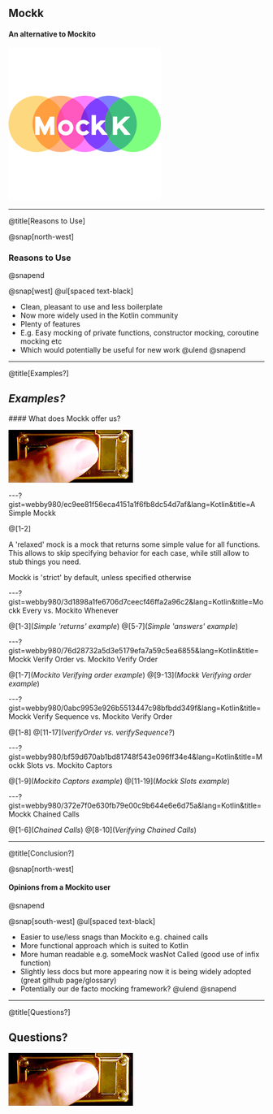 ## **Mockk**
#### An alternative to Mockito

![](assets/img/mockk.png)

---
@title[Reasons to Use]

@snap[north-west]
### Reasons to Use
@snapend

@snap[west]
@ul[spaced text-black]
- Clean, pleasant to use and less boilerplate
- Now more widely used in the Kotlin community 
- Plenty of features
- E.g. Easy mocking of private functions, constructor mocking, coroutine mocking etc
- Which would potentially be useful for new work
@ulend
@snapend

---
@title[Examples?]

## *Examples?*

#### What does Mockk offer us?

![](assets/img/example.gif)

---?gist=webby980/ec9ee81f56eca4151a1f6fb8dc54d7af&lang=Kotlin&title=A Simple Mockk

@[1-2]

A 'relaxed' mock is a mock that returns some simple value for all functions.
<br>
This allows to skip specifying behavior for each case, while still allow to stub things you need.

Mockk is 'strict' by default, unless specified otherwise

---?gist=webby980/3d1898a1fe6706d7ceecf46ffa2a96c2&lang=Kotlin&title=Mockk Every vs. Mockito Whenever

@[1-3](_Simple 'returns' example_)
@[5-7](_Simple 'answers' example_)

---?gist=webby980/76d28732a5d3e5179efa7a59c5ea6855&lang=Kotlin&title=Mockk Verify Order vs. Mockito Verify Order

@[1-7](_Mockito Verifying order example_)
@[9-13](_Mockk Verifying order example_)

---?gist=webby980/0abc9953e926b5513447c98bfbdd349f&lang=Kotlin&title=Mockk Verify Sequence vs. Mockito Verify Order

@[1-8]
@[11-17](_verifyOrder vs. verifySequence?_)

---?gist=webby980/bf59d670ab1bd81748f543e096ff34e4&lang=Kotlin&title=Mockk Slots vs. Mockito Captors

@[1-9](_Mockito Captors example_)
@[11-19](_Mockk Slots example_)

---?gist=webby980/372e7f0e630fb79e00c9b644e6e6d75a&lang=Kotlin&title=Mockk Chained Calls

@[1-6](_Chained Calls_)
@[8-10](_Verifying Chained Calls_)

---
@title[Conclusion?]

@snap[north-west]
#### Opinions from a Mockito user
@snapend

@snap[south-west]
@ul[spaced text-black]
- Easier to use/less snags than Mockito e.g. chained calls
- More functional approach which is suited to Kotlin
- More human readable e.g. someMock wasNot Called (good use of infix function)
- Slightly less docs but more appearing now it is being widely adopted (great github page/glossary)
- Potentially our de facto mocking framework?
@ulend
@snapend

---
@title[Questions?]

## **Questions?**

![](assets/img/example.gif)
